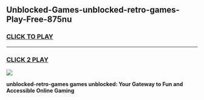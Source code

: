
## Unblocked-Games-unblocked-retro-games-Play-Free-875nu
<h3>
<a href="https://premium76.site?title=unblocked-retro-games&ref=18A1">CLICK TO PLAY</a></h3>
<hr>

<h3>
<a href="https://premium76.site?title=unblocked-retro-games&ref=18A1">CLICK 2 PLAY</a>
  
</h3>

<a href="https://premium76.site?title=unblocked-retro-games&ref=18A1"><img src="https://clearcache.store/games.png"></a>


**unblocked-retro-games games unblocked: Your Gateway to Fun and Accessible Online Gaming**
